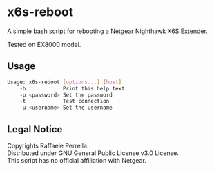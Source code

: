 # x6s-reboot
A simple bash script for rebooting a Netgear Nighthawk X6S Extender.

Tested on EX8000 model.

## Usage
```sh
Usage: x6s-reboot [options...] [host]
    -h            Print this help text
    -p <password> Set the password
    -t            Test connection
    -u <username> Set the username
```

## Legal Notice
Copyrights Raffaele Perrella.  
Distributed under GNU General Public License v3.0 License.  
This script has no official affiliation with Netgear.  
